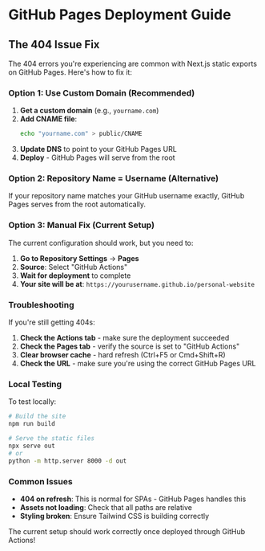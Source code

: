 # GitHub Pages Deployment Guide

## The 404 Issue Fix

The 404 errors you're experiencing are common with Next.js static exports on GitHub Pages. Here's how to fix it:

### Option 1: Use Custom Domain (Recommended)

1. **Get a custom domain** (e.g., `yourname.com`)
2. **Add CNAME file**:
   ```bash
   echo "yourname.com" > public/CNAME
   ```
3. **Update DNS** to point to your GitHub Pages URL
4. **Deploy** - GitHub Pages will serve from the root

### Option 2: Repository Name = Username (Alternative)

If your repository name matches your GitHub username exactly, GitHub Pages serves from the root automatically.

### Option 3: Manual Fix (Current Setup)

The current configuration should work, but you need to:

1. **Go to Repository Settings** → **Pages**
2. **Source**: Select "GitHub Actions"
3. **Wait for deployment** to complete
4. **Your site will be at**: `https://yourusername.github.io/personal-website`

### Troubleshooting

If you're still getting 404s:

1. **Check the Actions tab** - make sure the deployment succeeded
2. **Check the Pages tab** - verify the source is set to "GitHub Actions"
3. **Clear browser cache** - hard refresh (Ctrl+F5 or Cmd+Shift+R)
4. **Check the URL** - make sure you're using the correct GitHub Pages URL

### Local Testing

To test locally:
```bash
# Build the site
npm run build

# Serve the static files
npx serve out
# or
python -m http.server 8000 -d out
```

### Common Issues

- **404 on refresh**: This is normal for SPAs - GitHub Pages handles this
- **Assets not loading**: Check that all paths are relative
- **Styling broken**: Ensure Tailwind CSS is building correctly

The current setup should work correctly once deployed through GitHub Actions!
